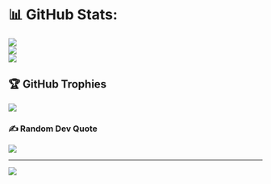 # 📊 GitHub Stats:
![](https://github-readme-stats.vercel.app/api?username=charrada&theme=dark&hide_border=false&include_all_commits=false&count_private=false)<br/>
![](https://github-readme-streak-stats.herokuapp.com/?user=charrada&theme=dark&hide_border=false)<br/>
![](https://github-readme-stats.vercel.app/api/top-langs/?username=charrada&theme=dark&hide_border=false&include_all_commits=false&count_private=false&layout=compact)

## 🏆 GitHub Trophies
![](https://github-profile-trophy.vercel.app/?username=charrada&theme=radical&no-frame=false&no-bg=true&margin-w=4)

### ✍️ Random Dev Quote
![](https://quotes-github-readme.vercel.app/api?type=horizontal&theme=dark)

---
[![](https://visitcount.itsvg.in/api?id=charrada&icon=0&color=0)](https://visitcount.itsvg.in)

<!-- Proudly created with GPRM ( https://gprm.itsvg.in ) -->
